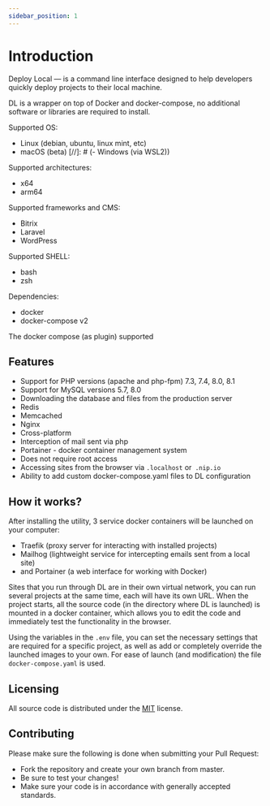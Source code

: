 ```yaml
---
sidebar_position: 1
---
```


# Introduction

Deploy Local — is a command line interface designed to help developers quickly deploy projects to their local machine.

DL is a wrapper on top of Docker and docker-compose, no additional software or libraries are required to install.

Supported OS:
- Linux (debian, ubuntu, linux mint, etc)
- macOS (beta)
[//]: # (- Windows &#40;via WSL2&#41;)

Supported architectures:
- x64
- arm64

Supported frameworks and CMS:
- Bitrix
- Laravel
- WordPress

Supported SHELL:
- bash
- zsh

Dependencies:
- docker
- docker-compose v2

The docker compose (as plugin) supported

## Features
- Support for PHP versions (apache and php-fpm) 7.3, 7.4, 8.0, 8.1
- Support for MySQL versions 5.7, 8.0
- Downloading the database and files from the production server
- Redis
- Memcached
- Nginx
- Cross-platform
- Interception of mail sent via php
- Portainer - docker container management system
- Does not require root access
- Accessing sites from the browser via `.localhost` or` .nip.io`
- Ability to add custom docker-compose.yaml files to DL configuration

## How it works?
After installing the utility, 3 service docker containers will be launched on your computer:
- Traefik (proxy server for interacting with installed projects)
- Mailhog (lightweight service for intercepting emails sent from a local site)
- and Portainer (a web interface for working with Docker)

Sites that you run through DL are in their own virtual network, you can run several projects at the same time, each will have its own URL.
When the project starts, all the source code (in the directory where DL is launched) is mounted in a docker container, which allows you to edit the code and immediately test the functionality in the browser.

Using the variables in the `.env` file, you can set the necessary settings that are required for a specific project, as well as add or completely override the launched images to your own. For ease of launch (and modification) the file `docker-compose.yaml` is used.

## Licensing
All source code is distributed under the [MIT](https://github.com/local-deploy/dl/blob/master/LICENSE) license.

## Contributing

Please make sure the following is done when submitting your Pull Request:
- Fork the repository and create your own branch from master.
- Be sure to test your changes!
- Make sure your code is in accordance with generally accepted standards.
